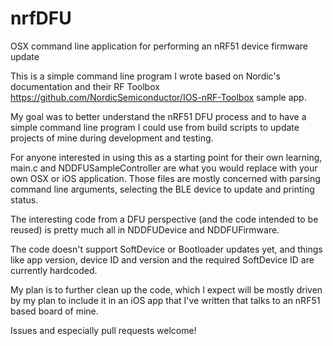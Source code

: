 # nrfDFU
OSX command line application for performing an nRF51 device firmware update

This is a simple command line program I wrote based on Nordic's documentation and their 
RF Toolbox https://github.com/NordicSemiconductor/IOS-nRF-Toolbox sample app.

My goal was to better understand the nRF51 DFU process and to have a simple command 
line program I could use from build scripts to update projects of mine during development and testing.

For anyone interested in using this as a starting point for their own learning, main.c and NDDFUSampleController 
are what you would replace with your own OSX or iOS application. Those files are mostly concerned with
parsing command line arguments, selecting the BLE device to update and printing status.

The interesting code from a DFU perspective (and the code intended to be reused) is pretty much all in
NDDFUDevice and NDDFUFirmware. 

The code doesn't support SoftDevice or Bootloader updates yet, and things like app version, device ID and version
and the required SoftDevice ID are currently hardcoded.

My plan is to further clean up the code, which I expect will be mostly driven by my plan to include it in
an iOS app that I've written that talks to an nRF51 based board of mine.

Issues and especially pull requests welcome!

